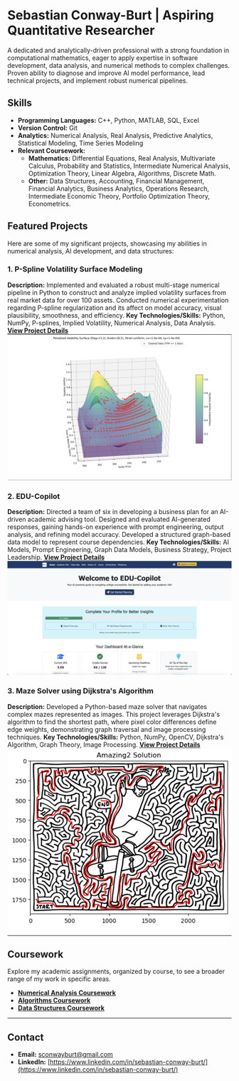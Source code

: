 # Sebastian Conway-Burt | Aspiring Quantitative Researcher

A dedicated and analytically-driven professional with a strong foundation in computational mathematics, eager to apply expertise in software development, data analysis, and numerical methods to complex challenges. Proven ability to diagnose and improve AI model performance, lead technical projects, and implement robust numerical pipelines.

## Skills

* **Programming Languages:** C++, Python, MATLAB, SQL, Excel
* **Version Control:** Git
* **Analytics:** Numerical Analysis, Real Analysis, Predictive Analytics, Statistical Modeling, Time Series Modeling
* **Relevant Coursework:**
    * **Mathematics:** Differential Equations, Real Analysis, Multivariate Calculus, Probability and Statistics, Intermediate Numerical Analysis, Optimization Theory, Linear Algebra, Algorithms, Discrete Math.
    * **Other:** Data Structures, Accounting, Financial Management, Financial Analytics, Business Analytics, Operations Research, Intermediate Economic Theory, Portfolio Optimization Theory, Econometrics.

## Featured Projects

Here are some of my significant projects, showcasing my abilities in numerical analysis, AI development, and data structures:

### 1. P-Spline Volatility Surface Modeling
**Description:** Implemented and evaluated a robust multi-stage numerical pipeline in Python to construct and analyze implied volatility surfaces from real market data for over 100 assets. Conducted numerical experimentation regarding P-spline regularization and its affect on model accuracy, visual plausibility, smoothness, and efficiency.
**Key Technologies/Skills:** Python, NumPy, P-splines, Implied Volatility, Numerical Analysis, Data Analysis.
**[View Project Details](./Projects/numerical_analysis_project/README.md)**
![Preview of a Volatility Surface](./Images/Volatility_Surface.png)

### 2. EDU-Copilot
**Description:** Directed a team of six in developing a business plan for an AI-driven academic advising tool. Designed and evaluated AI-generated responses, gaining hands-on experience with prompt engineering, output analysis, and refining model accuracy. Developed a structured graph-based data model to represent course dependencies.
**Key Technologies/Skills:** AI Models, Prompt Engineering, Graph Data Models, Business Strategy, Project Leadership.
**[View Project Details](./Projects/edu_copilot_project/README.md)**
![Website](./Images/EDU_Copilot.png)

### 3. Maze Solver using Dijkstra's Algorithm
**Description:** Developed a Python-based maze solver that navigates complex mazes represented as images. This project leverages Dijkstra's algorithm to find the shortest path, where pixel color differences define edge weights, demonstrating graph traversal and image processing techniques.
**Key Technologies/Skills:** Python, NumPy, OpenCV, Dijkstra's Algorithm, Graph Theory, Image Processing.
**[View Project Details](./Projects/maze_dijkstra_solver/README.md)**
![Maze Example](./Images/Maze_Solution.png)

---

## Coursework

Explore my academic assignments, organized by course, to see a broader range of my work in specific areas.

* **[Numerical Analysis Coursework](./Coursework/numerical_analysis/README.md)**
* **[Algorithms Coursework](./Coursework/algorithms/README.md)**
* **[Data Structures Coursework](./Coursework/data_structures/README.md)**

---

## Contact

* **Email:** sconwayburt@gmail.com
* **LinkedIn:** [https://www.linkedin.com/in/sebastian-conway-burt/](https://www.linkedin.com/in/sebastian-conway-burt/)
